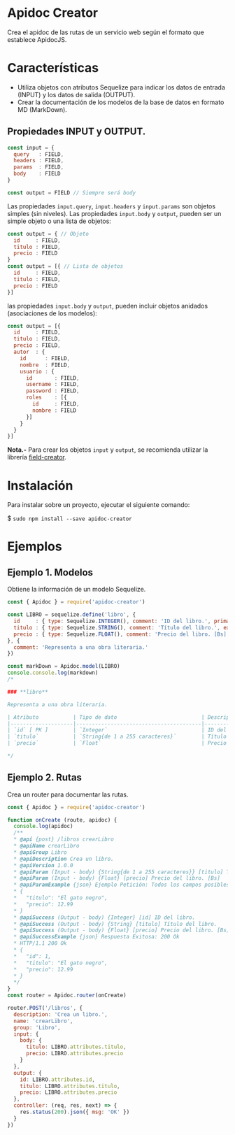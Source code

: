 # Apidoc Creator

Crea el apidoc de las rutas de un servicio web según el formato que establece ApidocJS.

# Características

- Utiliza objetos con atributos Sequelize para indicar los datos de entrada (INPUT) y los datos de salida (OUTPUT).
- Crear la documentación de los modelos de la base de datos en formato MD (MarkDown).

## Propiedades INPUT y OUTPUT.

``` js
const input = {
  query   : FIELD,
  headers : FIELD,
  params  : FIELD,
  body    : FIELD
}

const output = FIELD // Siempre será body
```
Las propiedades `input.query`, `input.headers` y `input.params` son objetos simples (sin niveles).
Las propiedades `input.body` y `output`, pueden ser un simple objeto o una lista de objetos:
``` js
const output = { // Objeto
  id     : FIELD,
  titulo : FIELD,
  precio : FIELD
}
const output = [{ // Lista de objetos
  id     : FIELD,
  titulo : FIELD,
  precio : FIELD
}]
```
las propiedades `input.body` y `output`, pueden incluir objetos anidados (asociaciones de los modelos):
``` js
const output = [{
  id     : FIELD,
  titulo : FIELD,
  precio : FIELD,
  autor  : {
    id      : FIELD,
    nombre  : FIELD,
    usuario : {
      id       : FIELD,
      username : FIELD,
      password : FIELD,
      roles    : [{
        id     : FIELD,
        nombre : FIELD
      }]
    }
  }
}]
```

**Nota.-** Para crear los objetos `input` y `output`, se recomienda utilizar la librería [field-creator](https://github.com/waquispe/field-creator).

# Instalación

Para instalar sobre un proyecto, ejecutar el siguiente comando:

$ `sudo npm install --save apidoc-creator`

# Ejemplos
## Ejemplo 1. Modelos

Obtiene la información de un modelo Sequelize.

``` js
const { Apidoc } = require('apidoc-creator')

const LIBRO = sequelize.define('libro', {
  id     : { type: Sequelize.INTEGER(), comment: 'ID del libro.', primaryKey: true },
  titulo : { type: Sequelize.STRING(), comment: 'Título del libro.', example: 'El gato negro' },
  precio : { type: Sequelize.FLOAT(), comment: 'Precio del libro. [Bs]' }
}, {
  comment: 'Representa a una obra literaria.'
})

const markDown = Apidoc.model(LIBRO)
console.console.log(markdown)
/*

### **libro**

Representa a una obra literaria.

| Atributo           | Tipo de dato                           | Descripción                    |
|--------------------|----------------------------------------|--------------------------------|
| `id` [ PK ]        | `Integer`                              | ID del libro.                  |
| `titulo`           | `String{de 1 a 255 caracteres}`        | Título del libro.              |
| `precio`           | `Float`                                | Precio del libro. [Bs]         |

*/
```

## Ejemplo 2. Rutas
Crea un router para documentar las rutas.

``` js
const { Apidoc } = require('apidoc-creator')

function onCreate (route, apidoc) {
  console.log(apidoc)
  /**
  * @api {post} /libros crearLibro
  * @apiName crearLibro
  * @apiGroup Libro
  * @apiDescription Crea un libro.
  * @apiVersion 1.0.0
  * @apiParam (Input - body) {String{de 1 a 255 caracteres}} [titulo] Título del libro.
  * @apiParam (Input - body) {Float} [precio] Precio del libro. [Bs]
  * @apiParamExample {json} Ejemplo Petición: Todos los campos posibles
  * {
  *   "titulo": "El gato negro",
  *   "precio": 12.99
  * }
  * @apiSuccess (Output - body) {Integer} [id] ID del libro.
  * @apiSuccess (Output - body) {String} [titulo] Título del libro.
  * @apiSuccess (Output - body) {Float} [precio] Precio del libro. [Bs]
  * @apiSuccessExample {json} Respuesta Exitosa: 200 Ok
  * HTTP/1.1 200 Ok
  * {
  *   "id": 1,
  *   "titulo": "El gato negro",
  *   "precio": 12.99
  * }
  */
}
const router = Apidoc.router(onCreate)

router.POST('/libros', {
  description: 'Crea un libro.',
  name: 'crearLibro',
  group: 'Libro',
  input: {
    body: {
      titulo: LIBRO.attributes.titulo,
      precio: LIBRO.attributes.precio
    }
  },
  output: {
    id: LIBRO.attributes.id,
    titulo: LIBRO.attributes.titulo,
    precio: LIBRO.attributes.precio
  },
  controller: (req, res, next) => {
    res.status(200).json({ msg: 'OK' })
  }
})
```
